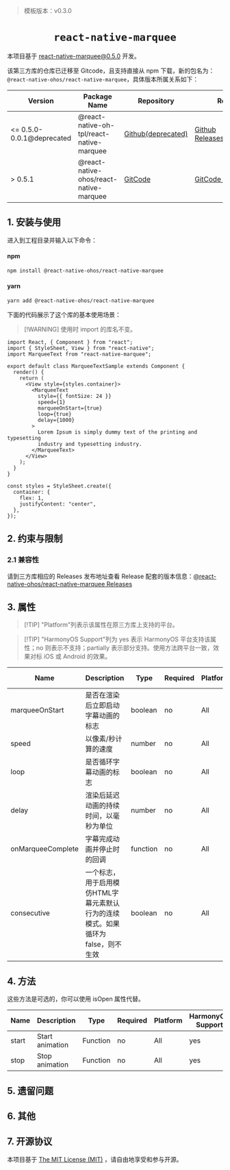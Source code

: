 > 模板版本：v0.3.0

<p align="center">
  <h1 align="center"> <code>react-native-marquee</code> </h1>
</p>

本项目基于 [react-native-marquee@0.5.0](https://github.com/kyo504/react-native-marquee/tree/v0.5.0) 开发。

该第三方库的仓库已迁移至 Gitcode，且支持直接从 npm 下载，新的包名为：`@react-native-ohos/react-native-marquee`，具体版本所属关系如下：

| Version                   | Package Name                                      | Repository         | Release                    |
| ------------------------- | ------------------------------------------------- | ------------------ | -------------------------- |
| <= 0.5.0-0.0.1@deprecated | @react-native-oh-tpl/react-native-marquee | [Github(deprecated)](https://github.com/react-native-oh-library/react-native-marquee) | [Github Releases(deprecated)](https://github.com/react-native-oh-library/react-native-marquee/releases) |
| > 0.5.1                  | @react-native-ohos/react-native-marquee   | [GitCode](https://gitcode.com/openharmony-sig/rntpc_react-native-marquee) | [GitCode Releases](https://gitcode.com/openharmony-sig/rntpc_react-native-marquee/releases) |

## 1. 安装与使用

进入到工程目录并输入以下命令：

<!-- tabs:start -->

#### **npm**

```bash
npm install @react-native-ohos/react-native-marquee
```

#### **yarn**

```bash
yarn add @react-native-ohos/react-native-marquee
```

<!-- tabs:end -->

下面的代码展示了这个库的基本使用场景：

> [!WARNING] 使用时 import 的库名不变。

```tsx
import React, { Component } from "react";
import { StyleSheet, View } from "react-native";
import MarqueeText from "react-native-marquee";

export default class MarqueeTextSample extends Component {
  render() {
    return (
      <View style={styles.container}>
        <MarqueeText
          style={{ fontSize: 24 }}
          speed={1}
          marqueeOnStart={true}
          loop={true}
          delay={1000}
        >
          Lorem Ipsum is simply dummy text of the printing and typesetting
          industry and typesetting industry.
        </MarqueeText>
      </View>
    );
  }
}

const styles = StyleSheet.create({
  container: {
    flex: 1,
    justifyContent: "center",
  },
});
```

## 2. 约束与限制

### 2.1 兼容性

请到三方库相应的 Releases 发布地址查看 Release 配套的版本信息：[@react-native-ohos/react-native-marquee Releases](https://gitcode.com/openharmony-sig/rntpc_react-native-marquee/releases)


## 3. 属性

> [!TIP] "Platform"列表示该属性在原三方库上支持的平台。

> [!TIP] "HarmonyOS Support"列为 yes 表示 HarmonyOS 平台支持该属性；no 则表示不支持；partially 表示部分支持。使用方法跨平台一致，效果对标 iOS 或 Android 的效果。

| Name | Description | Type | Required | Platform | HarmonyOS Support  |
| ----------------- | -------- | -------- | ------- | ------------------------------------------------------------ | -------- 
| marqueeOnStart    | 是否在渲染后立即启动字幕动画的标志                           | boolean  | no | All      | yes               |
| speed             | 以像素/秒计算的速度                                          | number   | no | All      | yes               |
| loop              | 是否循环字幕动画的标志                                       | boolean  | no | All      | yes               |
| delay             | 渲染后延迟动画的持续时间，以毫秒为单位                       | number   | no | All      | yes               |
| onMarqueeComplete | 字幕完成动画并停止时的回调                                   | function | no | All      | yes               |
| consecutive       | 一个标志，用于启用模仿HTML字幕元素默认行为的连续模式。如果循环为false，则不生效 | boolean  | no | All      | yes               |

## 4. 方法

这些方法是可选的，你可以使用 isOpen 属性代替。

| Name     | Description     | Type   | Required | Platform | HarmonyOS Support |
| ---------| --------------- | -------- | -------- | -------- | ----------------- |
| start    | Start animation | Function | no       | All      | yes               |
| stop     | Stop animation  | Function | no       | All      | yes               |

## 5. 遗留问题

## 6. 其他

## 7. 开源协议

本项目基于 [The MIT License (MIT)](https://github.com/kyo504/react-native-marquee/blob/master/LICENSE) ，请自由地享受和参与开源。

